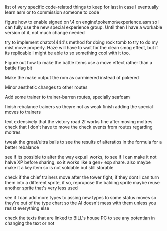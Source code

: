 list of very specific code-related things to keep for last in case I eventually learn asm or to commission someone to code

figure how to enable signed on \4 on engine\pokemon\experience.asm so I can fully use the new special experience group. Until then I have a workable version of it, not much change needed

try to implement chatot4444's method for doing rock tomb to try to do my mist move properly. Haze will have to wait for the clean smog effect, but if its replicable I might be able to so something cool with it too. 

Figure out how to make the battle items use a move effect rather than a battle flag bit

Make the make output the rom as carminered instead of pokered

Minor aesthetic changes to other routes

Add some trainer to trainer-barren routes, specially seafoam

finish rebalance trainers so theyre not as weak
finish adding the special moves to trainers

text extensively that the victory road 2f works fine after moving moltres
check that I don't have to move the check events from routes regarding moltres

tweak the great/ultra balls to see the results of alteratios in the formula for a better rebalance

see if its possible to alter the way exp.all works, to see if I can make it not halve XP before sharing, so it works like a gen+ exp share. also maybe make it a key item so is not soldable but still storable


check if the chief trainers move after the tower fight, if they dont I can turn them into a different sprite, if so, reprupose the balding sprite
maybe reuse another sprite that's very less used

see if I can add more types to assing new types to some status moves so they're out of the type chart so the AI doesn't mess with them unless you resist everything else


check the texts that are linked to BILL's house PC to see any potentian in changing the text or not